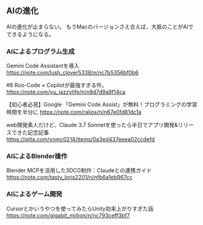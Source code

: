 ## AIの進化

AIの進化が止まらない。
もうMacのバージョンさえ合えば、大抵のことがAIでできるようになる。

### AIによるプログラム生成

Gemini Code Assistantを導入
https://note.com/lush_clover5338/n/nc7b5356bf0b6

#8 Roo-Code × Copilotが最強すぎる件。
https://note.com/yu_jazzylife/n/n8d7d9a9f14ca

【初心者必見】Google 「Gemini Code Assist」が無料！プログラミングの学習時間を半分に
https://note.com/ralios/n/n67e0fd81dc1a

web開発素人だけど、Claude 3.7 Sonnetを使ったら半日でアプリ開発&リリースできた記念記事
https://qiita.com/ynmc0214/items/0a3ed437eeea02ccdefd

### AIによるBlender操作

Blender MCPを活用した3DCG制作：Claudeとの連携ガイド
https://note.com/tasty_loris2201/n/nfb6a1eb967cc

### AIによるゲーム開発

Cursorとかいうやつを使ってみたらUnity効率上がりすぎた話
https://note.com/gigabit_million/n/nc793ceff3bf7



